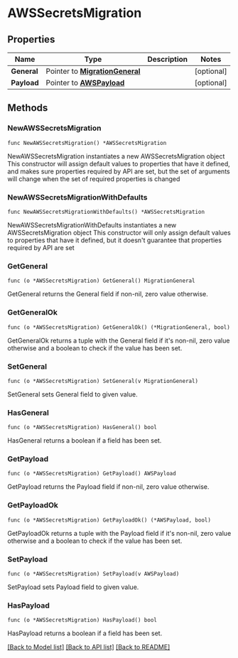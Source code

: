 # AWSSecretsMigration

## Properties

Name | Type | Description | Notes
------------ | ------------- | ------------- | -------------
**General** | Pointer to [**MigrationGeneral**](MigrationGeneral.md) |  | [optional] 
**Payload** | Pointer to [**AWSPayload**](AWSPayload.md) |  | [optional] 

## Methods

### NewAWSSecretsMigration

`func NewAWSSecretsMigration() *AWSSecretsMigration`

NewAWSSecretsMigration instantiates a new AWSSecretsMigration object
This constructor will assign default values to properties that have it defined,
and makes sure properties required by API are set, but the set of arguments
will change when the set of required properties is changed

### NewAWSSecretsMigrationWithDefaults

`func NewAWSSecretsMigrationWithDefaults() *AWSSecretsMigration`

NewAWSSecretsMigrationWithDefaults instantiates a new AWSSecretsMigration object
This constructor will only assign default values to properties that have it defined,
but it doesn't guarantee that properties required by API are set

### GetGeneral

`func (o *AWSSecretsMigration) GetGeneral() MigrationGeneral`

GetGeneral returns the General field if non-nil, zero value otherwise.

### GetGeneralOk

`func (o *AWSSecretsMigration) GetGeneralOk() (*MigrationGeneral, bool)`

GetGeneralOk returns a tuple with the General field if it's non-nil, zero value otherwise
and a boolean to check if the value has been set.

### SetGeneral

`func (o *AWSSecretsMigration) SetGeneral(v MigrationGeneral)`

SetGeneral sets General field to given value.

### HasGeneral

`func (o *AWSSecretsMigration) HasGeneral() bool`

HasGeneral returns a boolean if a field has been set.

### GetPayload

`func (o *AWSSecretsMigration) GetPayload() AWSPayload`

GetPayload returns the Payload field if non-nil, zero value otherwise.

### GetPayloadOk

`func (o *AWSSecretsMigration) GetPayloadOk() (*AWSPayload, bool)`

GetPayloadOk returns a tuple with the Payload field if it's non-nil, zero value otherwise
and a boolean to check if the value has been set.

### SetPayload

`func (o *AWSSecretsMigration) SetPayload(v AWSPayload)`

SetPayload sets Payload field to given value.

### HasPayload

`func (o *AWSSecretsMigration) HasPayload() bool`

HasPayload returns a boolean if a field has been set.


[[Back to Model list]](../README.md#documentation-for-models) [[Back to API list]](../README.md#documentation-for-api-endpoints) [[Back to README]](../README.md)


